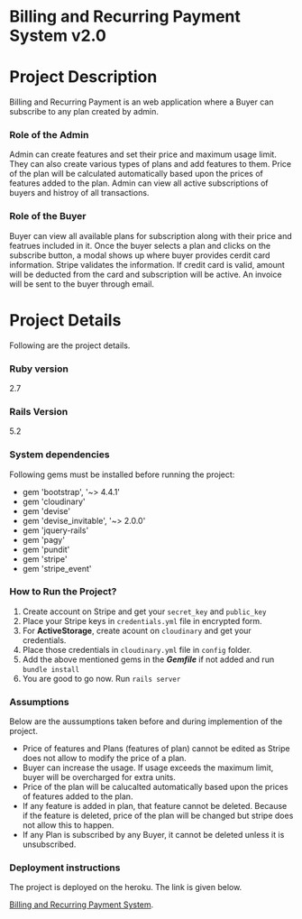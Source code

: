 # Billing and Recurring Payment System v2.0

# Project Description

Billing and Recurring Payment is an web application where a Buyer can subscribe to any plan created by admin.

### Role of the Admin
Admin can create features and set their price and maximum usage limit. They can also create various types of plans and add features to them. Price of the plan will be calculated automatically based upon the prices of features added to the plan. Admin can view all active subscriptions of buyers and histroy of all transactions.

### Role of the Buyer
Buyer can view all available plans for subscription along with their price and featrues included in it. Once the buyer selects a plan and clicks on the subscribe button, a modal shows up where buyer provides cerdit card information. Stripe validates the information. If credit card is valid, amount will be deducted from the card and subscription will be active. An invoice will be sent to the buyer through email.

# Project Details
Following are the project details.
### Ruby version

2.7

### Rails Version

5.2

### System dependencies

Following gems must be installed before running the project:

* gem 'bootstrap', '~> 4.4.1'
* gem 'cloudinary'
* gem 'devise'
* gem 'devise_invitable', '~> 2.0.0'
* gem 'jquery-rails'
* gem 'pagy'
* gem 'pundit'
* gem 'stripe'
* gem 'stripe_event'

### How to Run the Project?

1. Create account on Stripe and get your `secret_key` and `public_key`
2. Place your Stripe keys in `credentials.yml` file in encrypted form.
3. For **ActiveStorage**, create acount on `cloudinary` and get your credentials.
4. Place those credentials in `cloudinary.yml` file in `config` folder.
5. Add the above mentioned gems in the ***Gemfile*** if not added and run `bundle install`
6. You are good to go now. Run `rails server`

### Assumptions

Below are the aussumptions taken before and during implemention of the project.
* Price of features and Plans (features of plan) cannot be edited as Stripe does not allow to modify the price of a plan.
* Buyer can increase the usage. If usage exceeds the maximum limit, buyer will be overcharged for extra units.
* Price of the plan will be calucalted automatically based upon the prices of features added to the plan.
* If any feature is added in plan, that feature cannot be deleted. Because if the feature is deleted, price
  of the plan will be changed but stripe does not allow this to happen.
* If any Plan is subscribed by any Buyer, it cannot be deleted unless it is unsubscribed.

### Deployment instructions

The project is deployed on the heroku. The link is given below.

[Billing and Recurring Payment System](https://billing-and-payment-system.herokuapp.com/).


